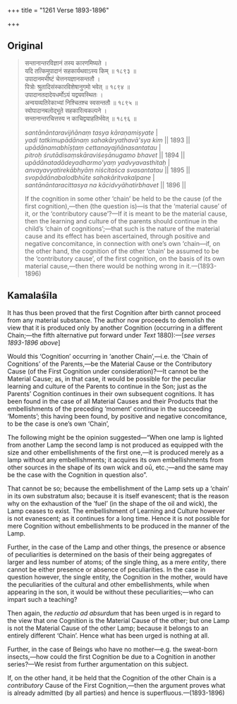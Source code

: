 +++
title = "1261 Verse 1893-1896"

+++
## Original 
>
> सन्तानान्तरविज्ञानं तस्य कारणमिष्यते ।  
> यदि तत्किमुपादानं सहकार्यथवाऽस्य किम् ॥ १८९३ ॥  
> उपादानमभीष्टं चेत्तनयज्ञानसन्ततौ ।  
> पित्रोः श्रुतादिसंस्कारविशेषानुगमो भवेत् ॥ १८९४ ॥  
> उपादानतदादेयधर्मोऽयं यद्व्यवस्थितः ।  
> अन्वयव्यतिरेकाभ्यां निश्चितश्च स्वसन्ततौ ॥ १८९५ ॥  
> स्वोपादानबलोद्भूते सहकारित्वकल्पने ।  
> सन्तानान्तरचित्तस्य न काचिद्व्याहतिर्भवेत् ॥ १८९६ ॥ 
>
> *santānāntaravijñānaṃ tasya kāraṇamiṣyate* \|  
> *yadi tatkimupādānaṃ sahakāryathavā'sya kim* \|\| 1893 \|\|  
> *upādānamabhīṣṭaṃ cettanayajñānasantatau* \|  
> *pitroḥ śrutādisaṃskāraviśeṣānugamo bhavet* \|\| 1894 \|\|  
> *upādānatadādeyadharmo'yaṃ yadvyavasthitaḥ* \|  
> *anvayavyatirekābhyāṃ niścitaśca svasantatau* \|\| 1895 \|\|  
> *svopādānabalodbhūte sahakāritvakalpane* \|  
> *santānāntaracittasya na kācidvyāhatirbhavet* \|\| 1896 \|\| 
>
> If the cognition in some other ‘chain’ be held to be the cause (of the first cognition),—then (the question is)—is that the ‘material cause’ of it, or the ‘contributory cause’?—If it is meant to be the material cause, then the learning and culture of the parents should continue in the child’s ‘chain of cognitions’;—that such is the nature of the material cause and its effect has been ascertained, through positive and negative concomitance, in connection with one’s own ‘chain—if, on the other hand, the cognition of the other ‘chain’ be assumed to be the ‘contributory cause’, of the first cognition, on the basis of its own material cause,—then there would be nothing wrong in it.—(1893-1896)



## Kamalaśīla

It has thus been proved that the first Cognition after birth cannot proceed from any material substance. The author now proceeds to demolish the view that it is produced only by another Cognition (occurring in a different Chain;—the fifth alternative put forward under *Text* 1880):—[*see verses 1893-1896 above*]

Would this ‘Cognition’ occurring in ‘another Chain’,—i.e. the ‘Chain of Cognitions’ of the Parents,—be the Material Cause or the Contributory Cause (of the First Cognition under consideration)?—It cannot be the Material Cause; as, in that case, it would be possible for the peculiar learning and culture of the Parents to continue in the Son; just as the Parents’ Cognition continues in their own subsequent cognitions. It has been found in the case of all Material Causes and their Products that the embellishments of the preceding ‘moment’ continue in the succeeding ‘Moments’; this having been found, by positive and negative concomitance, to be the case is one’s own ‘Chain’,

The following might be the opinion suggested—“When one lamp is lighted from another Lamp the second lamp is not produced as equipped with the size and other embellishments of the first one,—it is produced merely as a lamp without any embellishments; it acquires its own embellishments from other sources in the shape of its own wick and oū, etc.;—and the same may be the case with the Cognition in question also”.

That cannot be so; because the embellishment of the Lamp sets up a ‘chain’ in its own substratum also; because it is itself evanescent; that is the reason why on the exhaustion of the ‘fuel’ (in the shape of the oil and wick), the Lamp ceases to exist. The embellishment of Learning and Culture however is not evanescent; as it continues for a long time. Hence it is not possible for mere Cognition without embellishments to be produced in the manner of the Lamp.

Further, in the case of the Lamp and other things, the presence or absence of peculiarities is determined on the basis of their being aggregates of larger and less number of atoms; of the single thing, as a mere *entity*, there cannot be either presence or absence of peculiarities. In the case in question however, the single entity, the Cognition in the mother, would have the peculiarities of the cultural and other embellishments, while when appearing in the son, it would be without these peculiarities;—who can impart such a teaching?

Then again, the *reductio ad absurdum* that has been urged is in regard to the view that one Cognition is the Material Cause of the other; but one Lamp is not the Material Cause of the other Lamp; because it belongs to an entirely different ‘Chain’. Hence what has been urged is nothing at all.

Further, in the case of Beings who have no mother—e.g. the sweat-born insects,—how could the first Cognition be due to a Cognition in another series?—We resist from further argumentation on this subject.

If, on the other hand, it be held that the Cognition of the other Chain is a *contributory* Cause of the First Cognition,—then the argument proves what is already admitted (by all parties) and hence is superfluous.—(1893-1896)


